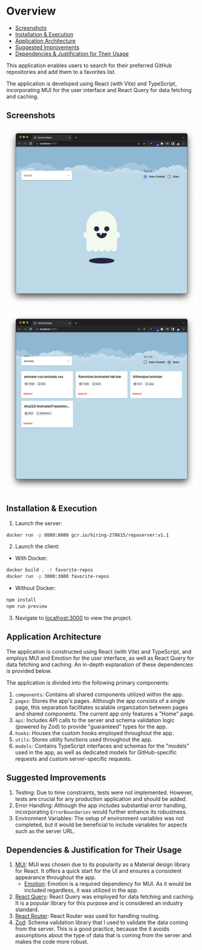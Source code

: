 # Overview

- [Screenshots](#screenshots)
- [Installation & Execution](#installation--execution)
- [Application Architecture](#application-architecture)
- [Suggested Improvements](#suggested-improvements)
- [Dependencies & Justification for Their Usage](#dependencies--justification-for-their-usage)

This application enables users to search for their preferred GitHub repositories and add them to a favorites list.

The application is developed using React (with Vite) and TypeScript, incorporating MUI for the user interface and React Query for data fetching and caching.

## Screenshots

![Example of regular usage](https://raw.githubusercontent.com/AlexLomm/favorite-repos/main/screenshots/empty-state.png)

![Example with bottom sheet](https://raw.githubusercontent.com/AlexLomm/favorite-repos/main/screenshots/filled-state.png)

## Installation & Execution

1. Launch the server:

```bash
docker run -p 8080:8080 gcr.io/hiring-278615/reposerver:v1.1
```

2. Launch the client:

- With Docker:

```bash
docker build . -t favorite-repos
docker run -p 3000:3000 favorite-repos
```

- Without Docker:

```bash
npm install
npm run preview
```

3. Navigate to [localhost:3000](http://localhost:3000) to view the project.

## Application Architecture

The application is constructed using React (with Vite) and TypeScript, and employs MUI and Emotion for the user interface, as well as React Query for data fetching and caching. An in-depth explanation of these dependencies is provided below.

The application is divided into the following primary components:

1. `components`: Contains all shared components utilized within the app.
2. `pages`: Stores the app's pages. Although the app consists of a single page, this separation facilitates scalable organization between pages and shared components. The current app only features a "Home" page.
3. `api`: Includes API calls to the server and schema validation logic (powered by Zod) to provide "guaranteed" types for the app.
4. `hooks`: Houses the custom hooks employed throughout the app.
5. `utils`: Stores utility functions used throughout the app.
6. `models`: Contains TypeScript interfaces and schemas for the "models" used in the app, as well as dedicated models for GitHub-specific requests and custom server-specific requests.

## Suggested Improvements

1. Testing: Due to time constraints, tests were not implemented. However, tests are crucial for any production application and should be added.
2. Error Handling: Although the app includes substantial error handling, incorporating `ErrorBoundaries` would further enhance its robustness.
3. Environment Variables: The setup of environment variables was not completed, but it would be beneficial to include variables for aspects such as the server URL.

## Dependencies & Justification for Their Usage

1. [MUI](https://mui.com/material-ui/react-autocomplete/): MUI was chosen due to its popularity as a Material design library for React. It offers a quick start for the UI and ensures a consistent appearance throughout the app.
    - [Emotion](https://emotion.sh/): Emotion is a required dependency for MUI. As it would be included regardless, it was utilized in the app.
2. [React Query](https://react-query.tanstack.com/): React Query was employed for data fetching and caching. It is a popular library for this purpose and is considered an industry standard.
3. [React Router](https://reactrouter.com/): React Router was used for handling routing.
4. [Zod](https://github.com/colinhacks/zod): Schema validation library that I used to validate the data coming from the server. This is a good practice, because the it avoids assumptions about the type of data that is coming from the server and makes the code more robust.
